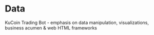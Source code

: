 # Data
KuCoin Trading Bot - emphasis on data manipulation, visualizations, business acumen & web HTML frameworks
